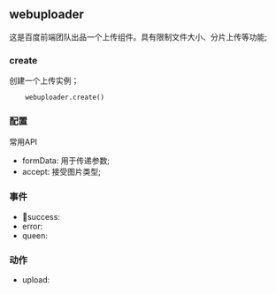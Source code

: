 ## webuploader 
这是百度前端团队出品一个上传组件。具有限制文件大小、分片上传等功能;


### create
创建一个上传实例；

```
    webuploader.create()
```


### 配置
常用API

* formData: 用于传递参数;
* accept: 接受图片类型;


### 事件

* success: 
* error:
* queen:


### 动作

* upload:
